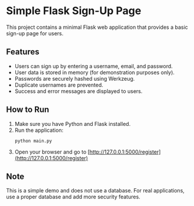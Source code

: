 # Simple Flask Sign-Up Page

This project contains a minimal Flask web application that provides a basic sign-up page for users.

## Features
- Users can sign up by entering a username, email, and password.
- User data is stored in memory (for demonstration purposes only).
- Passwords are securely hashed using Werkzeug.
- Duplicate usernames are prevented.
- Success and error messages are displayed to users.

## How to Run
1. Make sure you have Python and Flask installed.
2. Run the application:
	```
	python main.py
	```
3. Open your browser and go to [http://127.0.0.1:5000/register](http://127.0.0.1:5000/register)

## Note
This is a simple demo and does not use a database. For real applications, use a proper database and add more security features.
